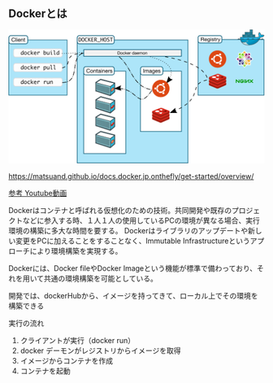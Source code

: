 ## Dockerとは

![Docker概要](https://github.com/RyoyaToba/TIL/blob/main/documents/architecture.svg)

https://matsuand.github.io/docs.docker.jp.onthefly/get-started/overview/

[参考 Youtube動画](https://www.youtube.com/watch?v=lZD1MIHwMBY&ab_channel=%E3%81%A0%E3%82%8C%E3%81%A7%E3%82%82%E3%82%A8%E3%83%B3%E3%82%B8%E3%83%8B%E3%82%A2%2F%E5%B1%B1%E6%B5%A6%E6%B8%85%E9%80%8F)

Dockerはコンテナと呼ばれる仮想化のための技術。共同開発や既存のプロジェクトなどに参入する時、１人１人の使用しているPCの環境が異なる場合、実行環境の構築に多大な時間を要する。
Dockerはライブラリのアップデートや新しい変更をPCに加えることをすることなく、Immutable Infrastructureというアプローチにより環境構築を実現する。

Dockerには、Docker fileやDocker Imageという機能が標準で備わっており、それを用いて共通の環境構築を可能としている。

開発では、dockerHubから、イメージを持ってきて、ローカル上でその環境を構築できる

実行の流れ
1. クライアントが実行（docker run）
2. docker デーモンがレジストリからイメージを取得
3. イメージからコンテナを作成
4. コンテナを起動
